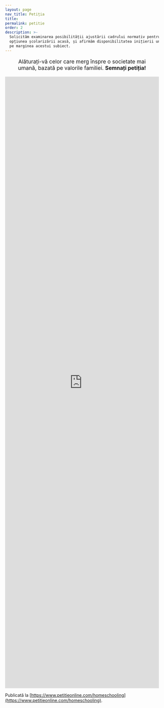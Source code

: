 ```yaml
---
layout: page
nav_title: Petiția
title:
permalink: petitie
order: 2
description: >-
  Solicităm examinarea posibilității ajustării cadrului normativ pentru a oferi
  opțiunea școlarizării acasă, și afirmăm disponibilitatea inițierii unui dialog
  pe marginea acestui subiect.
---
```


<p class="one-liner">Alăturați-vă celor care merg înspre o societate mai umană,
bazată pe valorile familiei. <strong>Semnați petiția!</strong></p>

<style>
.one-liner {
  font-size: 1.25em;
  max-width: 25em;
  margin: 1em auto;
  text-align: center;
}
</style>

<iframe
  src="https://www.petitieonline.com/emb/224869"
  width="100%"
  height="2000"
  frameborder="0"
></iframe>

Publicată la [https://www.petitieonline.com/homeschooling](https://www.petitieonline.com/homeschooling).

